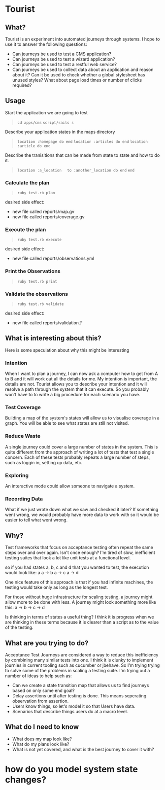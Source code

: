 # Tourist

## What?

Tourist is an experiment into automated journeys through systems. I hope to use it to answer the following questions:
* Can journeys be used to test a CMS application?
* Can journeys be used to test a wizard application?
* Can journeys be used to test a restful web service?
* Can journeys be used to collect data about an application and reason about it? Can it be used to check whether a global stylesheet has unused styles? What about page load times or number of clicks required?

## Usage
Start the application we are going to test

>  `cd apps/cms`
>  `script/rails s`

Describe your application states in the maps directory

>  `location :homepage do end`
>  `location :articles do end`
>  `location :article do end`

Describe the tranisitions that can be made from state to state and how to do it.

>  `location :a_location`
>  `  to :another_location do end`
>  `end`

### Calculate the plan
>  `ruby test.rb plan`

desired side effect: 
* new file called reports/map.gv
* new file called reports/coverage.gv

### Execute the plan
>  `ruby test.rb execute`

desired side effect:
* new file called reports/observations.yml

### Print the Observations
>  `ruby test.rb print`

### Validate the observations
>  `ruby test.rb validate`

desired side effect:
* new file called reports/validation.?

## What is interesting about this?
Here is some speculation about why this might be interesting

### Intention
When I want to plan a journey, I can now ask a computer how to get from A to B and it will work out all the details for me. My intention is important, the details are not. Tourist allows you to describe your intention and it will resolve a path through the system that it can execute. So you probably won't have to to write a big procedure for each scenario you have.

### Test Coverage
Building a map of the system's states will allow us to visualise coverage in a graph. You will be able to see what states are still not visited.

### Reduce Waste
A single journey could cover a large number of states in the system. This is quite different from the approach of writing a lot of tests that test a single concern. Each of these tests probably repeats a large number of steps, such as loggin in, setting up data, etc.

### Exploring
An interactive mode could allow someone to navigate a system.

### Recording Data
What if we just wrote down what we saw and checked it later? If something went wrong, we would probably have more data to work with so it would be easier to tell what went wrong. 

## Why?

Test frameworks that focus on acceptance testing often repeat the same steps over and over again. Isn't once enough? I'm tired of slow, inefficient testing suites that look a lot like unit tests at a functional level.

so if you had states a, b, c and d that you wanted to test, the execution would look like:
a
a -> b
a -> c
a -> d

One nice feature of this approach is that if you had infinite machines, the testing would take only as long as the longest test.

For those without huge infrastructure for scaling testing, a journey might allow more to be done with less. A journey might look something more like this:
a -> b -> c -> d

Is thinking in terms of states a useful thing? I think it is progress when we are thinking in these terms because it is clearer than a script as to the value of the testing.

## What are you trying to do?

Acceptance Test Journeys are considered a way to reduce this inefficiency by combining many similar tests into one. I think it is clunky to implement journies in current tooling such as cucumber or jbehave. So I'm trying trying to solve some of the problems in scaling a testing suite. I'm trying out a number of ideas to help such as:

* Can we create a state transition map that allows us to find journeys based on only some end goal?
* Delay assertions until after testing is done. This means seperating observation from assertion.
* Users know things, so let's model it so that Users have data.
* Scenarios that describe things users do at a macro level.

## What do I need to know
* What does my map look like?
* What do my plans look like?
* What is not yet covered, and what is the best journey to cover it with?

# how do you model system state changes?

